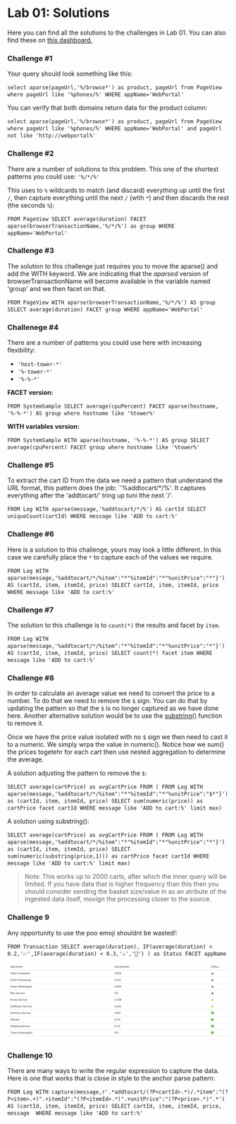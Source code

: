 # Lab 01: Solutions
Here you can find all the solutions to the challenges in Lab 01. You can also find these on [this dashboard.](https://onenr.io/08wopX2pkRx)

### Challenge #1
Your query should look something like this:
```
select aparse(pageUrl,'%/browse*') as product, pageUrl from PageView where pageUrl like '%phones/%' WHERE appName='WebPortal' 
```

You can verify that both domains return data for the product column:
```
select aparse(pageUrl,'%/browse*') as product, pageUrl from PageView where pageUrl like '%phones/%' WHERE appName='WebPortal' and pageUrl not like 'http://webportal%' 
```


### Challenge #2
There are a number of solutions to this problem. This one of the shortest patterns you could use: `'%/*/%'`

This uses to `%` wildcards to match (and discard) everything up until the first `/`, then capture everything until the next `/` (wtih `*`) and then discards the rest (the seconds `%`):

```
FROM PageView SELECT average(duration) FACET aparse(browserTransactionName,'%/*/%') as group WHERE appName='WebPortal'
```

### Challenge #3
The solution to this challenge just requires you to move the aparse() and add the WITH keyword. We are indicating that the *aparsed* version of browserTransactionName will become available in the variable named 'group' and we then facet on that.

```
FROM PageView WITH aparse(browserTransactionName,'%/*/%') AS group SELECT average(duration) FACET group WHERE appName='WebPortal'
```

### Challenege #4
There are a number of patterns you could use here with increasing flexibility:
- `'host-tower-*'`
- `'%-tower-*'`
- `'%-%-*'`

**FACET version:**
```
FROM SystemSample SELECT average(cpuPercent) FACET aparse(hostname, '%-%-*') AS group where hostname like '%tower%'
```

**WITH variables version:**
```
FROM SystemSample WITH aparse(hostname, '%-%-*') AS group SELECT average(cpuPercent) FACET group where hostname like '%tower%'
```

### Challenge #5
To extract the cart ID from the data we need a pattern that understand the URL format, this pattern does the job: `'%addtocart/*/%'. It captures everything after the 'addtocart/' tring up tuni lthe next '/'.

```
FROM Log WITH aparse(message,'%addtocart/*/%') AS cartId SELECT uniqueCount(cartId) WHERE message like 'ADD to cart:%'
```

### Challenge #6
Here is a solution to this challenge, yours may look a little different. In this case we carefully place the `*` to capture each of the values we require.

```
FROM Log WITH aparse(message,'%addtocart/*/%item":"*"%itemId":"*"%unitPrice":"*"}') AS (cartId, item, itemId, price) SELECT cartId, item, itemId, price  WHERE message like 'ADD to cart:%'
```

### Challenge #7
The solution to this challenge is to `count(*)` the results and facet by `item`.

```
FROM Log WITH aparse(message,'%addtocart/*/%item":"*"%itemId":"*"%unitPrice":"*"}') AS (cartId, item, itemId, price) SELECT count(*) facet item WHERE message like 'ADD to cart:%' 
```

### Challenge #8
In order to calculate an average value we need to convert the price to a number. To do that we need to remove the `$` sign. You can do that by updating the pattern so that the `$` is no longer captured as we have done here. Another alternative solution would be to use the [substring()](https://docs.newrelic.com/docs/query-your-data/nrql-new-relic-query-language/get-started/nrql-syntax-clauses-functions/#func-substring) function to remove it.

Once we have the price value isolated with no `$` sign we then need to cast it to a numeric. We simply wrpa the value in numeric(). Notice how we sum() the prices togetehr for each cart then use nested aggregation to determine the average.

A solution adjusting the pattern to remove the `$`:
```
SELECT average(cartPrice) as avgCartPrice FROM ( FROM Log WITH aparse(message,'%addtocart/*/%item":"*"%itemId":"*"%unitPrice":"$*"}') as (cartId, item, itemId, price) SELECT sum(numeric(price)) as cartPrice facet cartId WHERE message like 'ADD to cart:%' limit max)
```

A solution using substring():
```
SELECT average(cartPrice) as avgCartPrice FROM ( FROM Log WITH aparse(message,'%addtocart/*/%item":"*"%itemId":"*"%unitPrice":"*"}') as (cartId, item, itemId, price) SELECT sum(numeric(substring(price,1))) as cartPrice facet cartId WHERE message like 'ADD to cart:%' limit max)
```

> Note: This works up to 2000 carts, after which the inner query will be limited. If you have data that is higher frequency than this then you should consider sending the basket size/value in as an atribute of the ingested data itself, movign the processing closer to the source.

### Challenge 9
Any opportunity to use the poo emoji shouldnt be wasted!:

```
FROM Transaction SELECT average(duration), IF(average(duration) < 0.2,'✅',IF(average(duration) < 0.3,'⚠️','💩') ) as Status FACET appName 
```

![Table 3](images/table3.png)

### Challenge 10
There are many ways to write the regular expression to capture the data. Here is one that works that is close in style to the anchor parse pattern:

```
FROM Log WITH capture(message,r'.*addtocart/(?P<cartId>.*)/.*item":"(?P<item>.+)".+itemId":"(?P<itemId>.*)".+unitPrice":"(?P<price>.*)".*') AS (cartId, item, itemId, price) SELECT cartId, item, itemId, price, message  WHERE message like 'ADD to cart:%'
```


